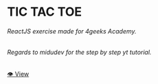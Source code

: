 # TIC TAC TOE

###### ReactJS exercise made for 4geeks Academy. 
###### Regards to midudev for the step by step yt tutorial.

[👁️ View](https://gabasaura.github.io/react_tic-tac-toe/)
